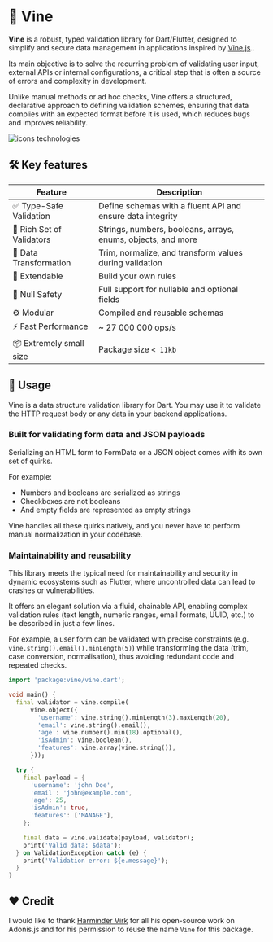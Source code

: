 # 🌿 Vine

**Vine** is a robust, typed validation library for Dart/Flutter, designed to simplify and secure data management in
applications inspired by [Vine.js](https://vinejs.dev/docs/introduction)..

Its main objective is to solve the recurring problem of validating user input, external APIs or internal configurations,
a critical step that is often a source of errors and complexity in development.

Unlike manual methods or ad hoc checks, Vine offers a structured, declarative approach to defining validation schemes,
ensuring that data complies with an expected format before it is used, which reduces bugs and improves reliability.

![icons technologies](https://skillicons.dev/icons?i=dart,flutter)

## 🛠 Key features

| Feature                   | Description                                                  |
|---------------------------|--------------------------------------------------------------|
| ✅ Type-Safe Validation    | Define schemas with a fluent API and ensure data integrity   |
| 🧱 Rich Set of Validators | Strings, numbers, booleans, arrays, enums, objects, and more |
| 🔄 Data Transformation    | Trim, normalize, and transform values during validation      |
| 📝 Extendable             | Build your own rules                                         |
| 🚧 Null Safety            | Full support for nullable and optional fields                |
| ⚙️ Modular                | Compiled and reusable schemas                                |
| ⚡ Fast Performance        | ~ 27 000 000 ops/s                                           |
| 📦 Extremely small size   | Package size `< 11kb`                                        |

## 🚀 Usage

Vine is a data structure validation library for Dart. You may use it to validate the HTTP request body or any data in
your
backend applications.

### Built for validating form data and JSON payloads

Serializing an HTML form to FormData or a JSON object comes with its own set of quirks.

For example:

- Numbers and booleans are serialized as strings
- Checkboxes are not booleans
- And empty fields are represented as empty strings

Vine handles all these quirks natively, and you never have to perform manual normalization in your codebase.

### Maintainability and reusability

This library meets the typical need for maintainability and security in dynamic ecosystems such as Flutter, where
uncontrolled data can lead to crashes or vulnerabilities.

It offers an elegant solution via a fluid, chainable API, enabling complex validation rules (text length, numeric
ranges, email formats, UUID, etc.) to be described in just a few lines.

For example, a user form can be validated with precise constraints (e.g. `vine.string().email().minLength(5)`) while
transforming the data (trim, case conversion, normalisation), thus avoiding redundant code and repeated checks.

```dart
import 'package:vine/vine.dart';

void main() {
  final validator = vine.compile(
      vine.object({
        'username': vine.string().minLength(3).maxLength(20),
        'email': vine.string().email(),
        'age': vine.number().min(18).optional(),
        'isAdmin': vine.boolean(),
        'features': vine.array(vine.string()),
      }));

  try {
    final payload = {
      'username': 'john Doe',
      'email': 'john@example.com',
      'age': 25,
      'isAdmin': true,
      'features': ['MANAGE'],
    };

    final data = vine.validate(payload, validator);
    print('Valid data: $data');
  } on ValidationException catch (e) {
    print('Validation error: ${e.message}');
  }
}
```

## ❤️ Credit

I would like to thank [Harminder Virk](https://github.com/thetutlage) for all his open-source work on Adonis.js and for
his permission to
reuse the name `Vine` for this package. 
